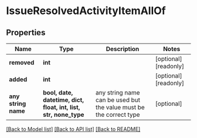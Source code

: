 # IssueResolvedActivityItemAllOf


## Properties
Name | Type | Description | Notes
------------ | ------------- | ------------- | -------------
**removed** | **int** |  | [optional] [readonly] 
**added** | **int** |  | [optional] [readonly] 
**any string name** | **bool, date, datetime, dict, float, int, list, str, none_type** | any string name can be used but the value must be the correct type | [optional]

[[Back to Model list]](../README.md#documentation-for-models) [[Back to API list]](../README.md#documentation-for-api-endpoints) [[Back to README]](../README.md)


